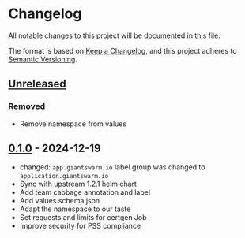 # Changelog

All notable changes to this project will be documented in this file.

The format is based on [Keep a Changelog](https://keepachangelog.com/en/1.0.0/),
and this project adheres to [Semantic Versioning](https://semver.org/spec/v2.0.0.html).

## [Unreleased]

### Removed

- Remove namespace from values

## [0.1.0] - 2024-12-19

- changed: `app.giantswarm.io` label group was changed to `application.giantswarm.io`
- Sync with upstream 1.2.1 helm chart
- Add team cabbage annotation and label
- Add values.schema.json
- Adapt the namespace to our taste
- Set requests and limits for certgen Job
- Improve security for PSS compliance

[Unreleased]: https://github.com/giantswarm/envoy-gateway-app/compare/v0.1.0...HEAD
[0.1.0]: https://github.com/giantswarm/envoy-gateway-app/releases/tag/v0.1.0
